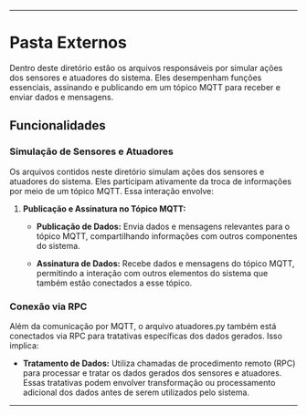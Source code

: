 
---

# Pasta Externos

Dentro deste diretório estão os arquivos responsáveis por simular ações dos sensores e atuadores do sistema. Eles desempenham funções essenciais, assinando e publicando em um tópico MQTT para receber e enviar dados e mensagens.

## Funcionalidades

### Simulação de Sensores e Atuadores

Os arquivos contidos neste diretório simulam ações dos sensores e atuadores do sistema. Eles participam ativamente da troca de informações por meio de um tópico MQTT. Essa interação envolve:

1. **Publicação e Assinatura no Tópico MQTT:**
   
    - **Publicação de Dados:** Envia dados e mensagens relevantes para o tópico MQTT, compartilhando informações com outros componentes do sistema.
    
    - **Assinatura de Dados:** Recebe dados e mensagens do tópico MQTT, permitindo a interação com outros elementos do sistema que também estão conectados a esse tópico.

### Conexão via RPC

Além da comunicação por MQTT, o arquivo atuadores.py também está conectados via RPC para tratativas específicas dos dados gerados. Isso implica:

- **Tratamento de Dados:** Utiliza chamadas de procedimento remoto (RPC) para processar e tratar os dados gerados dos sensores e atuadores. Essas tratativas podem envolver transformação ou processamento adicional dos dados antes de serem utilizados pelo sistema.

---
